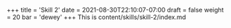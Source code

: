 +++
title = 'Skill 2'
date = 2021-08-30T22:10:07-07:00
draft = false
weight = 20
bar = 'dewey'
+++
This is content/skills/skill-2/index.md
